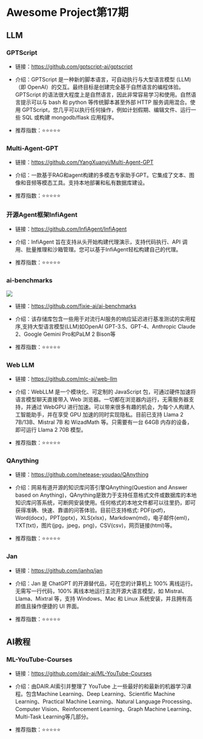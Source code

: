 # Awesome Project第17期

## LLM

### GPTScript

- 链接：https://github.com/gptscript-ai/gptscript
  
- 介绍：​​GPTScript 是一种新的脚本语言，可自动执行与大型语言模型 (LLM)（即 OpenAI）的交互。最终目标是创建完全基于自然语言的编程体验。 GPTScript 的语法很大程度上是自然语言，因此非常容易学习和使用。自然语言提示可以与 bash 和 python 等传统脚本甚至外部 HTTP 服务调用混合。使用 GPTScript，您几乎可以执行任何操作，例如计划假期、编辑文件、运行一些 SQL 或构建 mongodb/flask 应用程序。

- 推荐指数：⭐️⭐️⭐️⭐️⭐️

### Multi-Agent-GPT

- 链接：https://github.com/YangXuanyi/Multi-Agent-GPT
  
- 介绍：​​一款基于RAG和agent构建的多模态专家助手GPT。它集成了文本、图像和音频等模态工具。支持本地部署和私有数据库建设。

- 推荐指数：⭐️⭐️⭐️⭐️⭐️

### 开源Agent框架InfiAgent

- 链接：https://github.com/InfiAgent/InfiAgent
  
- 介绍：​​InfiAgent 旨在支持从头开始构建代理演示，支持代码执行、API 调用、批量推理和沙箱管理。您可以基于InfiAgent轻松构建自己的代理。

- 推荐指数：⭐️⭐️⭐️⭐️⭐️

### ai-benchmarks

![](images/20240212-20240218/ai-benchmarks.png)

- 链接：https://github.com/fixie-ai/ai-benchmarks

- 介绍：​​该存储库包含一些用于对流行AI服务的响应延迟进行基准测试的实用程序,支持大型语言模型(LLM)如OpenAI GPT-3.5、GPT-4、Anthropic Claude 2、Google Gemini Pro和PaLM 2 Bison等

- 推荐指数：⭐️⭐️⭐️⭐️⭐️

### Web LLM

- 链接：https://github.com/mlc-ai/web-llm
  
- 介绍：​​WebLLM 是一个模块化、可定制的 JavaScript 包，可通过硬件加速将语言模型聊天直接带入 Web 浏览器。一切都在浏览器内运行，无需服务器支持，并通过 WebGPU 进行加速。可以带来很多有趣的机会，为每个人构建人工智能助手，并在享受 GPU 加速的同时实现隐私。目前已支持 Llama 2 7B/13B、Mistral 7B 和 WizadMath 等。只需要有一台 64GB 内存的设备，即可运行 Llama 2 70B 模型。

- 推荐指数：⭐️⭐️⭐️⭐️⭐️

### QAnything

- 链接：https://github.com/netease-youdao/QAnything
  
- 介绍：​网易有道开源的知识库问答引擎QAnything(Question and Answer based on Anything)，​QAnything是致力于支持任意格式文件或数据库的本地知识库问答系统，可断网安装使用。任何格式的本地文件都可以往里扔，即可获得准确、快速、靠谱的问答体验。目前已支持格式: PDF(pdf)，Word(docx)，PPT(pptx)，XLS(xlsx)，Markdown(md)，电子邮件(eml)，TXT(txt)，图片(jpg，jpeg，png)，CSV(csv)，网页链接(html)等。

- 推荐指数：⭐️⭐️⭐️⭐️⭐️

### Jan

- 链接：https://github.com/janhq/jan
  
- 介绍：​​Jan 是 ChatGPT 的开源替代品，可在您的计算机上 100% 离线运行。无需写一行代码，100% 离线本地运行主流开源大语言模型，如 Mistral、Llama、Mixtral 等，支持 Windows、Mac 和 Linux 系统安装，并且拥有高颜值且操作便捷的 UI 界面。

- 推荐指数：⭐️⭐️⭐️⭐️⭐️


## AI教程

### ML-YouTube-Courses

- 链接：https://github.com/dair-ai/ML-YouTube-Courses
  
- 介绍：由DAIR.AI索引并整理了 YouTube 上一些最好的和最新的机器学习课程。包含Machine Learning、Deep Learning、Scientific Machine Learning、Practical Machine Learning、Natural Language Processing、Computer Vision、Reinforcement Learning、Graph Machine Learning、Multi-Task Learning等几部分。

- 推荐指数：⭐️⭐️⭐️⭐️⭐️